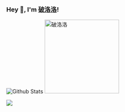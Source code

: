 ### Hey 👋, I'm [破洛洛](https://poluoluo.me)!

![Github Stats](https://github-readme-stats.vercel.app/api?username=plldds&show_icons=true) <img src="https://poluoluo.me/assets/images/qrcode.jpg" alt="破洛洛" width= "196px" height="196px" >

<a title="Hits" target="_blank" href="https://github.com/plldds/plldds"><img src="https://hits.b3log.org/mzlogin/mzlogin.svg"></a>

<!--
**plldds/plldds** is a ✨ _special_ ✨ repository because its `README.md` (this file) appears on your GitHub profile.
Here are some ideas to get you started:
- 🔭 I’m currently working on ...
- 🌱 I’m currently learning ...
- 👯 I’m looking to collaborate on ...
- 🤔 I’m looking for help with ...
- 💬 Ask me about ...
- 📫 How to reach me: ...
- 😄 Pronouns: ...
- ⚡ Fun fact: ...
-->
